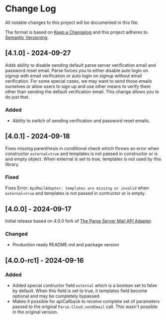 
# Change Log
All notable changes to this project will be documented in this file.
 
The format is based on [Keep a Changelog](http://keepachangelog.com/)
and this project adheres to [Semantic Versioning](http://semver.org/).

## [4.1.0] - 2024-09-27
 
Adds ability to disable sending default parse server verification email and password reset email.
Parse forces you to either disable auto login on signup with email verification or auto login on signup without email verification.
For some special cases, we may want to send those emails ourselves or allow users to sign up and use other means to verify them other than sending the default verification email. This change allows you to do just that.

### Added

- Ability to switch of sending verification and password reset emails.

 
## [4.0.1] - 2024-09-18
 
Fixes missing parenthesis in conditional check which throws an error when constructor `external=true` and templates is not passed in constructor or is and empty object. When external is set to true, templates is not used by this library.
 
### Fixed

Fixes Error: `ApiMailAdapter: templates are missing or invalid` when `external=true` and templates is not passed in contructor or is empty.
 
## [4.0.0] - 2024-09-17
  
Initial release based on 4.0.0 fork of [The Parse Server Mail API Adapter](https://github.com/parse-community/parse-server-api-mail-adapter).
 
### Changed

- Production ready README.md and package version
 
## [4.0.0-rc1] - 2024-09-16
 
### Added
- Added special contructor field `external` which is a boolean set to false by default. When this field is set to true, it templates field become optional and may be completely bypassed.
- Makes it possible for apiCallback to receive complete set of parameters passed to the original `Parse.Cloud.sendEmail` call. This wasn't possible in the original version.
